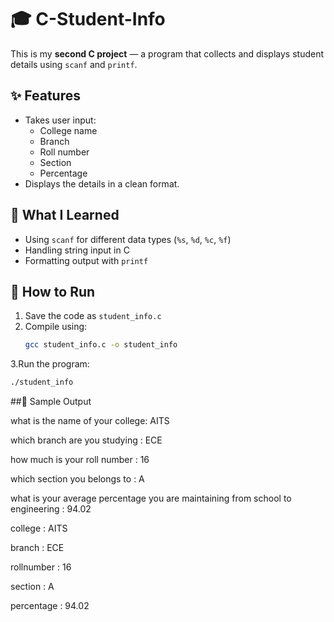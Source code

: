 # 🎓 C-Student-Info

This is my **second C project** — a program that collects and displays student details using `scanf` and `printf`.

## ✨ Features
- Takes user input:
  - College name
  - Branch
  - Roll number
  - Section
  - Percentage
- Displays the details in a clean format.

## 📖 What I Learned
- Using `scanf` for different data types (`%s`, `%d`, `%c`, `%f`)
- Handling string input in C
- Formatting output with `printf`

## 🚀 How to Run
1. Save the code as `student_info.c`
2. Compile using:
   ```bash
   gcc student_info.c -o student_info
3.Run the program:
```bash
./student_info
```
##📸 Sample Output

what is the name of your college: 
AITS

which branch are you studying   : 
ECE

how much is your roll number    : 
16

which section you belongs to    : 
A

what is your average percentage you are maintaining from school to engineering    : 
94.02

college     : AITS

branch      : ECE

rollnumber  : 16

section     : A

percentage  : 94.02

